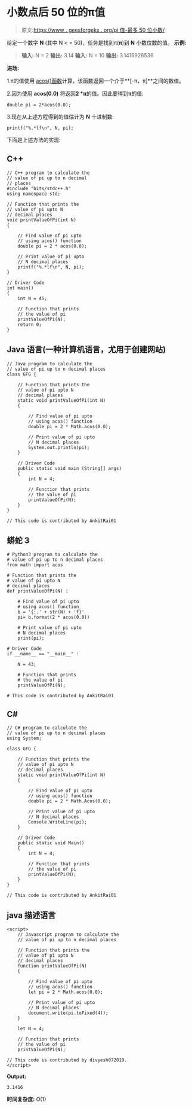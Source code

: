 # 小数点后 50 位的π值

> 原文:[https://www . geesforgeks . org/pi 值-最多 50 位小数/](https://www.geeksforgeeks.org/value-of-pi-up-to-50-decimal-places/)

给定一个数字 **N** (其中 N < = 50)，任务是找到π(**π**)到 **N** 小数位数的值。
**示例:**

> **输入:** N = 2
> **输出:** 3.14
> **输入:** N = 10
> **输出:** 3.1415926536

**进场:**

1.π的值使用 [acos()函数](https://www.geeksforgeeks.org/acos-function-in-c-stl/)计算，该函数返回一个介于**[-π，π]**之间的数值。

2.因为使用 **acos(0.0)** 将返回**2 *π**的值。因此要得到**π**的值:

```
double pi = 2*acos(0.0);
```

3.现在从上述方程得到的值估计为 **N** 十进制数:

```
printf("%.*lf\n", N, pi);
```

下面是上述方法的实现:

## C++

```
// C++ program to calculate the
// value of pi up to n decimal
// places
#include "bits/stdc++.h"
using namespace std;

// Function that prints the
// value of pi upto N
// decimal places
void printValueOfPi(int N)
{

    // Find value of pi upto
    // using acos() function
    double pi = 2 * acos(0.0);

    // Print value of pi upto
    // N decimal places
    printf("%.*lf\n", N, pi);
}

// Driver Code
int main()
{
    int N = 45;

    // Function that prints
    // the value of pi
    printValueOfPi(N);
    return 0;
}
```

## Java 语言(一种计算机语言，尤用于创建网站)

```
// Java program to calculate the
// value of pi up to n decimal places
class GFG {

    // Function that prints the
    // value of pi upto N
    // decimal places
    static void printValueOfPi(int N)
    {

        // Find value of pi upto
        // using acos() function
        double pi = 2 * Math.acos(0.0);

        // Print value of pi upto
        // N decimal places
        System.out.println(pi);
    }

    // Driver Code
    public static void main (String[] args)
    {
        int N = 4;

        // Function that prints
        // the value of pi
        printValueOfPi(N);
    }
}

// This code is contributed by AnkitRai01
```

## 蟒蛇 3

```
# Python3 program to calculate the
# value of pi up to n decimal places
from math import acos

# Function that prints the
# value of pi upto N
# decimal places
def printValueOfPi(N) :

    # Find value of pi upto
    # using acos() function
    b = '{:.' + str(N) + 'f}'
    pi= b.format(2 * acos(0.0))

    # Print value of pi upto
    # N decimal places
    print(pi);

# Driver Code
if __name__ == "__main__" :

    N = 43;

    # Function that prints
    # the value of pi
    printValueOfPi(N);

# This code is contributed by AnkitRai01
```

## C#

```
// C# program to calculate the
// value of pi up to n decimal places
using System;

class GFG {

    // Function that prints the
    // value of pi upto N
    // decimal places
    static void printValueOfPi(int N)
    {

        // Find value of pi upto
        // using acos() function
        double pi = 2 * Math.Acos(0.0);

        // Print value of pi upto
        // N decimal places
        Console.WriteLine(pi);
    }

    // Driver Code
    public static void Main()
    {
        int N = 4;

        // Function that prints
        // the value of pi
        printValueOfPi(N);
    }
}

// This code is contributed by AnkitRai01
```

## java 描述语言

```
<script>
    // Javascript program to calculate the
    // value of pi up to n decimal places

    // Function that prints the
    // value of pi upto N
    // decimal places
    function printValueOfPi(N)
    {

        // Find value of pi upto
        // using acos() function
        let pi = 2 * Math.acos(0.0);

        // Print value of pi upto
        // N decimal places
        document.write(pi.toFixed(4));
    }

    let N = 4;

    // Function that prints
    // the value of pi
    printValueOfPi(N);

// This code is contributed by divyesh072019.
</script>
```

**Output:** 

```
3.1416
```

**时间复杂度:** O(1)